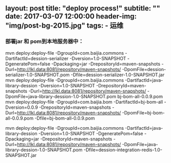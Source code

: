 
layout:     post
title:      "deploy process!"
subtitle:   ""
date:       2017-03-07 12:00:00
header-img: "img/post-bg-2015.jpg"
tags:
    - 运维
---


### 部署jar 和 pom到本地服务器中：

mvn deploy:deploy-file -DgroupId=com.baijia.commons -DartifactId=dession-serializer -Dversion=1.0-SNAPSHOT -DgeneratePom=false -Dpackaging=jar -DrepositoryId=maven-snapshots -Durl=http://lkl.data:8081/repository/maven-snapshots/ -DpomFile=dession-serializer-1.0-SNAPSHOT.pom -Dfile=dession-serializer-1.0-SNAPSHOT.jar
mvn deploy:deploy-file -DgroupId=com.baijia.commons -DartifactId=java-library-dession -Dversion=1.0-SNAPSHOT -DrepositoryId=maven-snapshots -Durl=http://lkl.data:8081/repository/maven-snapshots/ -DpomFile=java-library-dession-1.0-SNAPSHOT.pom 
bj-bom-all-0.0.9.pom
mvn deploy:deploy-file -DgroupId=com.baijia.bom -DartifactId=bj-bom-all -Dversion=0.0.9 -DrepositoryId=maven-snapshots -Durl=http://lkl.data:8081/repository/maven-snapshots/ -DpomFile=bj-bom-all-0.0.9.pom -Dfile=bj-bom-all-0.0.9.pom 

mvn deploy:deploy-file -DgroupId=com.baijia.commons -DartifactId=java-library-dession -Dversion=1.0-SNAPSHOT -DgeneratePom=false -Dpackaging=jar -DrepositoryId=maven-snapshots -Durl=http://lkl.data:8081/repository/maven-snapshots/ -DpomFile=java-library-dession-1.0-SNAPSHOT.pom -Dfile=dession-integration-redis-1.0-SNAPSHOT.jar